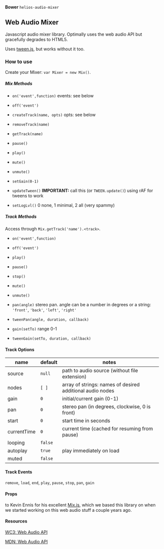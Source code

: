 **Bower** `helios-audio-mixer`

## Web Audio Mixer

Javascript audio mixer library. Optimally uses the web audio API but gracefully degrades to HTML5.

Uses [tween.js](https://github.com/sole/tween.js/), but works without it too.


### How to use

Create your Mixer: `var Mixer = new Mix()`.

##### Mix Methods

- `on('event',function)` events: see below
- `off('event')`

- `createTrack(name, opts)` opts: see below
- `removeTrack(name)`
- `getTrack(name)`

- `pause()`
- `play()`
- `mute()`
- `unmute()`
- `setGain(0-1)`

- `updateTween()` **IMPORTANT:** call this (or `TWEEN.update()`) using rAF for tweens to work
- `setLogLvl()` 0 none, 1 minimal, 2 all (very spammy)

##### Track Methods

Access through `Mix.getTrack('name').<track>`.

- `on('event',function)`
- `off('event')`

- `play()`
- `pause()`
- `stop()`

- `mute()`
- `unmute()`

- `pan(angle)` stereo pan. angle can be a number in degrees or a string: `'front'`, `'back'`, `'left'`, `'right'`
- `tweenPan(angle, duration, callback)`

- `gain(setTo)` range 0-1
- `tweenGain(setTo, duration, callback)`

#### Track Options

name | default | notes
---------|---------|---------
source       | `null`     | path to audio source (without file extension)
nodes        | `[ ]`      | array of strings: names of desired additional audio nodes
gain         | `0`        | initial/current gain (0-1)
pan          | `0`        | stereo pan (in degrees, clockwise, 0 is front)
start        | `0`        | start time in seconds
currentTime  | `0`        | current time (cached for resuming from pause)
looping      | `false`    | 
autoplay     | `true`     | play immediately on load
muted        | `false`    | 

#### Track Events

`remove`, `load`, `end`, `play`, `pause`, `stop`, `pan`, `gain`

#### Props

to Kevin Ennis for his excellent [Mix.js](https://github.com/kevincennis/Mix.js), which we based this library on when we started working on this web audio stuff a couple years ago.

#### Resources

[WC3: Web Audio API](http://www.w3.org/TR/webaudio/)

[MDN: Web Audio API](https://developer.mozilla.org/en-US/docs/Web_Audio_API
)

